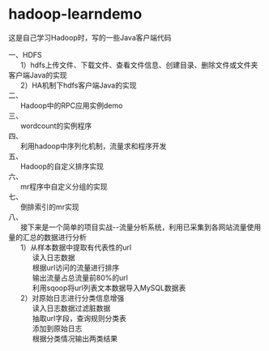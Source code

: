 # hadoop-learndemo
这是自己学习Hadoop时，写的一些Java客户端代码

一、HDFS  
&nbsp;&nbsp;&nbsp;&nbsp;&nbsp;	1）hdfs上传文件、下载文件、查看文件信息、创建目录、删除文件或文件夹客户端Java的实现  
&nbsp;&nbsp;&nbsp;&nbsp;&nbsp;	2）HA机制下hdfs客户端Java的实现  
二、  
&nbsp;&nbsp;&nbsp;&nbsp;&nbsp;	Hadoop中的RPC应用实例demo  
三、  
&nbsp;&nbsp;&nbsp;&nbsp;&nbsp;	wordcount的实例程序  
四、  
&nbsp;&nbsp;&nbsp;&nbsp;&nbsp;	利用hadoop中序列化机制，流量求和程序开发  
五、  
&nbsp;&nbsp;&nbsp;&nbsp;&nbsp;	Hadoop的自定义排序实现  
六、  
&nbsp;&nbsp;&nbsp;&nbsp;&nbsp;	mr程序中自定义分组的实现  
七、  
&nbsp;&nbsp;&nbsp;&nbsp;&nbsp;	倒排索引的mr实现  
八、  
&nbsp;&nbsp;&nbsp;&nbsp;&nbsp;	接下来是一个简单的项目实战--流量分析系统，利用已采集到各网站流量使用量的汇总的数据进行分析   
&nbsp;&nbsp;&nbsp;&nbsp;&nbsp;	1）从样本数据中提取有代表性的url  
&nbsp;&nbsp;&nbsp;&nbsp;&nbsp;&nbsp;&nbsp;&nbsp;&nbsp;&nbsp;&nbsp;		读入日志数据  
&nbsp;&nbsp;&nbsp;&nbsp;&nbsp;&nbsp;&nbsp;&nbsp;&nbsp;&nbsp;&nbsp;		根据url访问的流量进行排序  
&nbsp;&nbsp;&nbsp;&nbsp;&nbsp;&nbsp;&nbsp;&nbsp;&nbsp;&nbsp;&nbsp;		输出流量占总流量前80%的url  
&nbsp;&nbsp;&nbsp;&nbsp;&nbsp;&nbsp;&nbsp;&nbsp;&nbsp;&nbsp;&nbsp;		利用sqoop将url列表文本数据导入MySQL数据表  
&nbsp;&nbsp;&nbsp;&nbsp;&nbsp;	2）对原始日志进行分类信息增强  
&nbsp;&nbsp;&nbsp;&nbsp;&nbsp;&nbsp;&nbsp;&nbsp;&nbsp;&nbsp;&nbsp;		读入日志数据过滤脏数据  
&nbsp;&nbsp;&nbsp;&nbsp;&nbsp;&nbsp;&nbsp;&nbsp;&nbsp;&nbsp;&nbsp;		抽取url字段，查询规则分类表  
&nbsp;&nbsp;&nbsp;&nbsp;&nbsp;&nbsp;&nbsp;&nbsp;&nbsp;&nbsp;&nbsp;		添加到原始日志  
&nbsp;&nbsp;&nbsp;&nbsp;&nbsp;&nbsp;&nbsp;&nbsp;&nbsp;&nbsp;&nbsp;		根据分类情况输出两类结果

